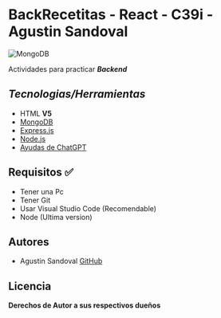 # BackRecetitas - React - C39i - Agustin Sandoval 

![MongoDB](https://live.mrf.io/statics/i/ps/www.muylinux.com/wp-content/uploads/2019/01/mongodb.png?width=1200&enable=upscale)

Actividades para practicar ***Backend***

## ***Tecnologias/Herramientas***

- HTML **V5**
- [MongoDB](https://www.mongodb.com/) 
- [Express.js](https://expressjs.com/es/) 
- [Node.js](https://nodejs.org/es) 
- [Ayudas de ChatGPT](https://chat.openai.com/) 

## Requisitos ✅

- Tener una Pc
- Tener Git
- Usar Visual Studio Code (Recomendable)
- Node (Ultima version)

## Autores

- Agustin Sandoval [GitHub](https://github.com/Agustincomics)

##  Licencia

**Derechos de Autor a sus respectivos dueños**